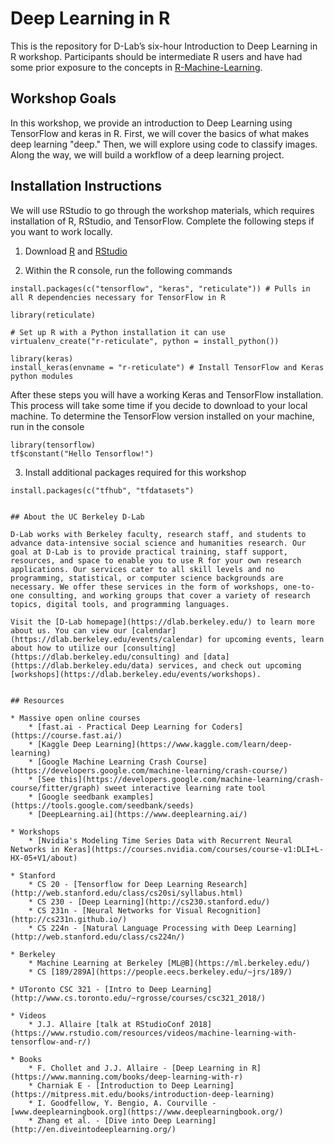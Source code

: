 # Deep Learning in R

This is the repository for D-Lab’s six-hour Introduction to Deep Learning in R workshop. Participants should be intermediate R users and have had some prior exposure to the concepts in [R-Machine-Learning](https://github.com/dlab-berkeley/R-Machine-Learning).


## Workshop Goals 

In this workshop, we provide an introduction to Deep Learning using TensorFlow and keras in R. First, we will cover the basics of what makes deep learning "deep." Then, we will explore using code to classify images. Along the way, we will build a workflow of a deep learning project. 

## Installation Instructions

We will use RStudio to go through the workshop materials, which requires installation of R, RStudio, and TensorFlow. Complete the following steps if you want to work locally. 

1. Download [R](https://cloud.r-project.org/) and [RStudio](https://www.rstudio.com/products/rstudio/download/)

2. Within the R console, run the following commands 

```
install.packages(c("tensorflow", "keras", "reticulate")) # Pulls in all R dependencies necessary for TensorFlow in R

library(reticulate)

# Set up R with a Python installation it can use
virtualenv_create("r-reticulate", python = install_python()) 

library(keras)
install_keras(envname = "r-reticulate") # Install TensorFlow and Keras python modules
```

After these steps you will have a working Keras and TensorFlow installation. This process will take some time if you decide to download to your local machine. To determine the TensorFlow version installed on your machine, run in the console

```
library(tensorflow)
tf$constant("Hello Tensorflow!")
```

3. Install additional packages required for this workshop

```
install.packages(c("tfhub", "tfdatasets")


## About the UC Berkeley D-Lab

D-Lab works with Berkeley faculty, research staff, and students to advance data-intensive social science and humanities research. Our goal at D-Lab is to provide practical training, staff support, resources, and space to enable you to use R for your own research applications. Our services cater to all skill levels and no programming, statistical, or computer science backgrounds are necessary. We offer these services in the form of workshops, one-to-one consulting, and working groups that cover a variety of research topics, digital tools, and programming languages.  

Visit the [D-Lab homepage](https://dlab.berkeley.edu/) to learn more about us. You can view our [calendar](https://dlab.berkeley.edu/events/calendar) for upcoming events, learn about how to utilize our [consulting](https://dlab.berkeley.edu/consulting) and [data](https://dlab.berkeley.edu/data) services, and check out upcoming [workshops](https://dlab.berkeley.edu/events/workshops).


## Resources

* Massive open online courses
    * [fast.ai - Practical Deep Learning for Coders](https://course.fast.ai/)
    * [Kaggle Deep Learning](https://www.kaggle.com/learn/deep-learning)
    * [Google Machine Learning Crash Course](https://developers.google.com/machine-learning/crash-course/)
    * [See this](https://developers.google.com/machine-learning/crash-course/fitter/graph) sweet interactive learning rate tool
    * [Google seedbank examples](https://tools.google.com/seedbank/seeds)
    * [DeepLearning.ai](https://www.deeplearning.ai/)
    
* Workshops
    * [Nvidia's Modeling Time Series Data with Recurrent Neural Networks in Keras](https://courses.nvidia.com/courses/course-v1:DLI+L-HX-05+V1/about)

* Stanford
    * CS 20 - [Tensorflow for Deep Learning Research](http://web.stanford.edu/class/cs20si/syllabus.html)
    * CS 230 - [Deep Learning](http://cs230.stanford.edu/)
    * CS 231n - [Neural Networks for Visual Recognition](http://cs231n.github.io/)
    * CS 224n - [Natural Language Processing with Deep Learning](http://web.stanford.edu/class/cs224n/)

* Berkeley
    * Machine Learning at Berkeley [ML@B](https://ml.berkeley.edu/)
    * CS [189/289A](https://people.eecs.berkeley.edu/~jrs/189/)

* UToronto CSC 321 - [Intro to Deep Learning](http://www.cs.toronto.edu/~rgrosse/courses/csc321_2018/)

* Videos
    * J.J. Allaire [talk at RStudioConf 2018](https://www.rstudio.com/resources/videos/machine-learning-with-tensorflow-and-r/)

* Books
    * F. Chollet and J.J. Allaire - [Deep Learning in R](https://www.manning.com/books/deep-learning-with-r)
    * Charniak E - [Introduction to Deep Learning](https://mitpress.mit.edu/books/introduction-deep-learning)  
    * I. Goodfellow, Y. Bengio, A. Courville - [www.deeplearningbook.org](https://www.deeplearningbook.org/)
    * Zhang et al. - [Dive into Deep Learning](http://en.diveintodeeplearning.org/) 
    

